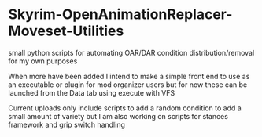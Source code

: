 # Skyrim-OpenAnimationReplacer-Moveset-Utilities
small python scripts for automating OAR/DAR condition distribution/removal for my own purposes


When more have been added I intend to make a simple front end to use as an executable or plugin for mod organizer users but for now these can be launched from the Data tab using execute with VFS

Current uploads only include scripts to add a random condition to add a small amount of variety but I am also working on scripts for stances framework and grip switch handling
